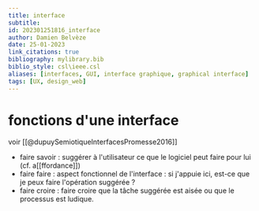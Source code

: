 ```yaml
---
title: interface
subtitle:
id: 202301251816_interface
author: Damien Belvèze
date: 25-01-2023
link_citations: true
bibliography: mylibrary.bib
biblio_style: csl\ieee.csl
aliases: [interfaces, GUI, interface graphique, graphical interface]
tags: [UX, design_web]
---
```


# fonctions d'une interface

voir [[@dupuySemiotiqueInterfacesPromesse2016]]

- faire savoir : suggérer à l'utilisateur ce que le logiciel peut faire pour lui (cf. a[[ffordance]])
- faire faire : aspect fonctionnel de l'interface : si j'appuie ici, est-ce que je peux faire l'opération suggérée ? 
- faire croire : faire croire que la tâche suggérée est aisée ou que le processus est ludique.






